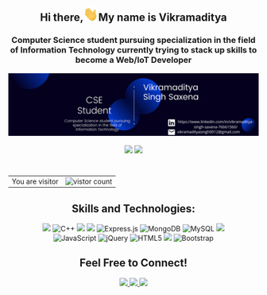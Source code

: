 <h2 align="center"> Hi there,<img src="https://raw.githubusercontent.com/ABSphreak/ABSphreak/master/gifs/Hi.gif" width="30px">My name is Vikramaditya</h2>
<h3 align="center">Computer Science student pursuing specialization in the field of Information Technology currently trying to stack up skills to become a Web/IoT Developer</h3>
<img src="Connor Hamilton (1).png" alt="LinkedIn info">
<br>
<p align="center">
   <img align="center" src="https://github-readme-stats.vercel.app/api?username=vikramadityasinghs&theme=tokyonight&count_private=true&include_all_commits=true&show_icons=true&custom_title=%23%20GitHub%20Stats%20%E2%9C%85" width="470" />
   <img align="center" src="https://github-readme-stats.vercel.app/api/top-langs/?username=vikramadityasinghs&theme=tokyonight&layout=compact&langs_count=10&custom_title=%23%20Most%20Used%20Languages%20%F0%9F%91%A8%F0%9F%8F%BD%E2%80%8D%F0%9F%92%BB"  width="470" />
</p>
<br>
 <div  align="center">
   <table>
      <tr>
         <td>You are visitor</td>
         <td><img src="https://profile-counter.glitch.me/vikramadityasinghs/count.svg" alt="vistor count" height="30" /></td>
      </tr>
     </table>
</div>
<h2 align="center">Skills and Technologies: </h2>
<div  align="center">
   <img src="https://img.shields.io/badge/C-00599C?style=for-the-badge&logo=c&logoColor=white" />
    <img alt="C++" src="https://img.shields.io/badge/c++-%2300599C.svg?style=for-the-badge&logo=c%2B%2B&logoColor=white"/>
   <img src="https://img.shields.io/badge/Python-14354C?style=for-the-badge&logo=python&logoColor=white" />
 <img src="https://img.shields.io/badge/nodejs%20-%23323330.svg?&style=for-the-badge&logo=nodedotjs"/>
 <img alt="Express.js" src="https://img.shields.io/badge/express.js-%23404d59.svg?style=for-the-badge&logo=express&logoColor=%2361DAFB"/>
 <img alt="MongoDB" src ="https://img.shields.io/badge/MongoDB-%234ea94b.svg?style=for-the-badge&logo=mongodb&logoColor=white"/>
  <img alt="MySQL" src="https://img.shields.io/badge/mysql-%2300f.svg?style=for-the-badge&logo=mysql&logoColor=white"/>
 <img src="https://img.shields.io/badge/jsx%20-%23323330.svg?&style=for-the-badge&logo=react&logoColor=%61DBFB"/><br>
 <img alt="JavaScript" src="https://img.shields.io/badge/javascript-%23323330.svg?style=for-the-badge&logo=javascript&logoColor=%23F7DF1E"/>
  <img alt="jQuery" src="https://img.shields.io/badge/jquery-%230769AD.svg?style=for-the-badge&logo=jquery&logoColor=white"/>
  <img alt="HTML5" src="https://img.shields.io/badge/html5-%23E34F26.svg?style=for-the-badge&logo=html5&logoColor=white"/>
 <img src="https://img.shields.io/badge/css3%20-%231572B6.svg?&style=for-the-badge&logo=css3&logoColor=white"/>
 <img alt="Bootstrap" src="https://img.shields.io/badge/bootstrap-%23563D7C.svg?style=for-the-badge&logo=bootstrap&logoColor=white"/>

 
 
</div>
<h2 align="center">Feel Free to Connect! </h2>
<p align="center">
   <a href="https://www.linkedin.com/in/vikramadityasinghs">
   <img src="https://img.shields.io/badge/LinkedIn-0077B5?style=for-the-badge&logo=linkedin&logoColor=white">
   </a>
   <a href="https://www.instagram.com/vikramadityasinghsaxena">
   <img src="https://img.shields.io/badge/Instagram-FC0938?style=for-the-badge&logo=instagram&logoColor=white" />
   </a>
   <a href="mailto:saxenavikramadityasingh@gmail.com">
   <img src="https://img.shields.io/badge/Gmail-000000?style=for-the-badge&logo=gmail&logoColor=red" />
   </a>
</p>
